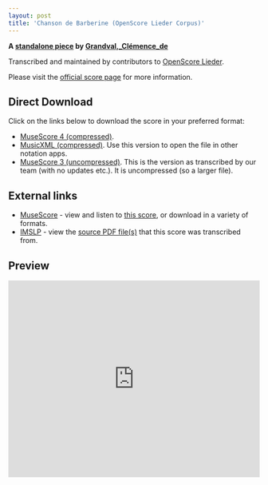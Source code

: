 ```yaml
---
layout: post
title: 'Chanson de Barberine (OpenScore Lieder Corpus)'
---
```


__A [standalone piece](https://fourscoreandmore.org/openscore/lieder/Grandval,_Cl%C3%A9mence_de/_/) by [Grandval,_Clémence_de](https://fourscoreandmore.org/openscore/lieder/Grandval,_Cl%C3%A9mence_de)__

Transcribed and maintained by contributors to [OpenScore Lieder].

Please visit the [official score page] for more information.

[official score page]: https://musescore.com/openscore-lieder-corpus/scores/6625925
[OpenScore Lieder]: https://musescore.com/openscore-lieder-corpus

## Direct Download

Click on the links below to download the score in your preferred format:
- [MuseScore 4 (compressed)](https://fourscoreandmore.org/openscore/lieder/Grandval,_Cl%C3%A9mence_de/_/Chanson_de_Barberine.mscz).
- [MusicXML (compressed)](https://fourscoreandmore.org/openscore/lieder/Grandval,_Cl%C3%A9mence_de/_/Chanson_de_Barberine.mxl). Use this version to open the file in other notation apps.
- [MuseScore 3 (uncompressed)](https://raw.githubusercontent.com/OpenScore/Lieder/refs/heads/main/scores/Grandval,_Cl%C3%A9mence_de/_/Chanson_de_Barberine/lc6625925.mscx). This is the version as transcribed by our team (with no updates etc.). It is uncompressed (so a larger file).

## External links

- [MuseScore] - view and listen to [this score][MuseScore], or download in a variety of formats.
- [IMSLP] - view the [source PDF file(s)][IMSLP] that this score was transcribed from.

[MuseScore]: https://musescore.com/score/6625925
[IMSLP]: https://imslp.org/wiki/Special:ReverseLookup/578182

## Preview

<iframe width="100%" height="394" src="https://musescore.com/openscore-lieder-corpus/scores/6625925/embed" frameborder="0" allowfullscreen allow="autoplay; fullscreen"></iframe>
